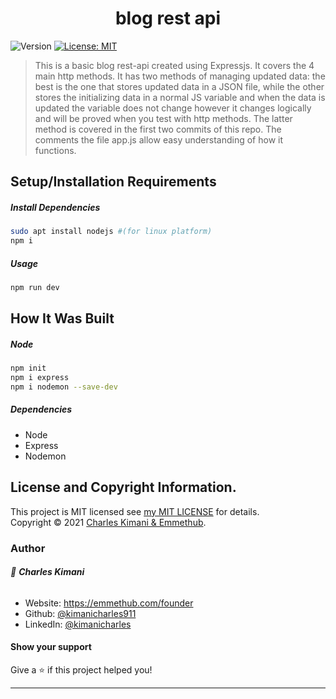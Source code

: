 <h1 align="center">blog rest api</h1>
<p>
  <img alt="Version" src="https://img.shields.io/badge/version-1.0-blue.svg?cacheSeconds=2592000" />
  <a href="https://github.com/kimanicharles911/emmethub_nodejs_modules/blob/master/LICENSE.txt" target="_blank">
    <img alt="License: MIT" src="https://img.shields.io/badge/License-MIT-yellow.svg" />
  </a>
</p>

> This is a basic blog rest-api created using Expressjs. It covers the 4 main http methods. It has two methods of managing updated data: the best is the one that stores updated data in a JSON file, while the other stores the initializing data in a normal JS variable and when the data is updated the variable does not change however it changes logically and will be proved when you test with http methods. The latter method is covered in the first two commits of this repo. The comments the file app.js allow easy understanding of how it functions.

## Setup/Installation Requirements
##### Install Dependencies

```sh
sudo apt install nodejs #(for linux platform)
npm i
```

##### Usage

```sh
npm run dev
```

## How It Was Built
##### Node
```sh
npm init
npm i express
npm i nodemon --save-dev
```
##### Dependencies
* Node
* Express
* Nodemon

## License and Copyright Information.

This project is MIT licensed see [my MIT LICENSE](https://github.com/kimanicharles911/blog_rest_api/blob/master/LICENSE.txt) for details.<br />
Copyright © 2021 [Charles Kimani & Emmethub](https://github.com/kimanicharles911).

### Author

###### 👤 **Charles Kimani**

* Website: https://emmethub.com/founder
* Github: [@kimanicharles911](https://github.com/kimanicharles911)
* LinkedIn: [@kimanicharles](https://linkedin.com/in/kimanicharles)

#### Show your support

Give a ⭐️ if this project helped you!

***